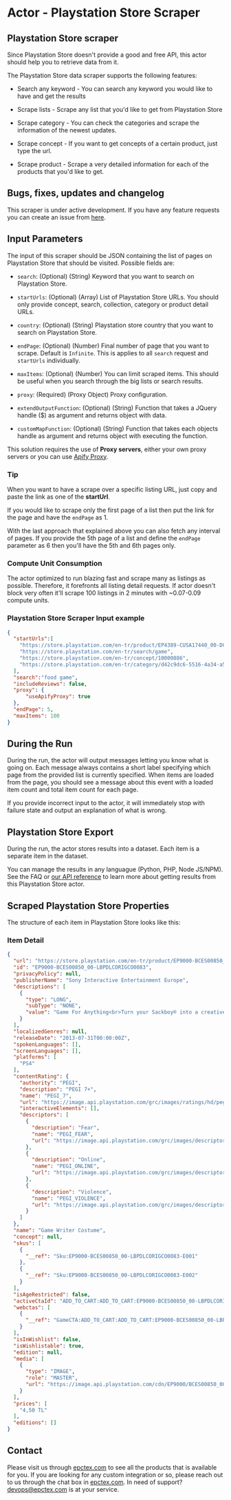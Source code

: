 # Actor - Playstation Store Scraper

## Playstation Store scraper

Since Playstation Store doesn't provide a good and free API, this actor should help you to retrieve data from it.

The Playstation Store data scraper supports the following features:

-   Search any keyword - You can search any keyword you would like to have and get the results

-   Scrape lists - Scrape any list that you'd like to get from Playstation Store

-   Scrape category - You can check the categories and scrape the information of the newest updates.

-   Scrape concept - If you want to get concepts of a certain product, just type the url.

-   Scrape product - Scrape a very detailed information for each of the products that you'd like to get.

## Bugs, fixes, updates and changelog

This scraper is under active development. If you have any feature requests you can create an issue from [here](https://github.com/epctex/playstation-store-scraper/issues).

## Input Parameters

The input of this scraper should be JSON containing the list of pages on Playstation Store that should be visited. Possible fields are:

- `search`: (Optional) (String) Keyword that you want to search on Playstation Store.

- `startUrls`: (Optional) (Array) List of Playstation Store URLs. You should only provide concept, search, collection, category or product detail URLs.

- `country`: (Optional) (String) Playstation store country that you want to search on Playstation Store.

- `endPage`: (Optional) (Number) Final number of page that you want to scrape. Default is `Infinite`. This is applies to all `search` request and `startUrls` individually.

- `maxItems`: (Optional) (Number) You can limit scraped items. This should be useful when you search through the big lists or search results.

- `proxy`: (Required) (Proxy Object) Proxy configuration.

- `extendOutputFunction`: (Optional) (String) Function that takes a JQuery handle ($) as argument and returns object with data.

- `customMapFunction`: (Optional) (String) Function that takes each objects handle as argument and returns object with executing the function.

This solution requires the use of **Proxy servers**, either your own proxy servers or you can use [Apify Proxy](https://www.apify.com/docs/proxy).

### Tip

When you want to have a scrape over a specific listing URL, just copy and paste the link as one of the **startUrl**.

If you would like to scrape only the first page of a list then put the link for the page and have the `endPage` as 1.

With the last approach that explained above you can also fetch any interval of pages. If you provide the 5th page of a list and define the `endPage` parameter as 6 then you'll have the 5th and 6th pages only.

### Compute Unit Consumption

The actor optimized to run blazing fast and scrape many as listings as possible. Therefore, it forefronts all listing detail requests. If actor doesn't block very often it'll scrape 100 listings in 2 minutes with ~0.07-0.09 compute units.

### Playstation Store Scraper Input example

```json
{
  "startUrls":[
    "https://store.playstation.com/en-tr/product/EP4389-CUSA17440_00-DCLGAMEEU0000000",
    "https://store.playstation.com/en-tr/search/game",
    "https://store.playstation.com/en-tr/concept/10000886",
    "https://store.playstation.com/en-tr/category/d42c9dc6-5516-4a34-a511-c09894266d98/1"
  ],
  "search":"food game",
  "includeReviews": false,
  "proxy": {
      "useApifyProxy": true
  },
  "endPage": 5,
  "maxItems": 100
}

```

## During the Run

During the run, the actor will output messages letting you know what is going on. Each message always contains a short label specifying which page from the provided list is currently specified.
When items are loaded from the page, you should see a message about this event with a loaded item count and total item count for each page.

If you provide incorrect input to the actor, it will immediately stop with failure state and output an explanation of what is wrong.

## Playstation Store Export

During the run, the actor stores results into a dataset. Each item is a separate item in the dataset.

You can manage the results in any languague (Python, PHP, Node JS/NPM). See the FAQ or <a href="https://www.apify.com/docs/api" target="blank">our API reference</a> to learn more about getting results from this Playstation Store actor.

## Scraped Playstation Store Properties

The structure of each item in Playstation Store looks like this:

### Item Detail

```json
{
  "url": "https://store.playstation.com/en-tr/product/EP9000-BCES00850_00-LBPDLCORIGCO0083",
  "id": "EP9000-BCES00850_00-LBPDLCORIGCO0083",
  "privacyPolicy": null,
  "publisherName": "Sony Interactive Entertainment Europe",
  "descriptions": [
    {
      "type": "LONG",
      "subType": "NONE",
      "value": "Game For Anything<br>Turn your Sackboy® into a creative genius with this Game Writer costume, complete with a fashion-statement moustache and ironic T-shirt.<br><br>Sackboy® Says:<br>• This costume is also available to download from PlayStation®Store in the Sackboy's Casual Friday Costume Pack.<br><br>This add-on is for LittleBigPlanet™ 2.<br><br>Buy this add-on for LBP™ 2 and get the LittleBigPlanet™ Karting, LittleBigPlanet™ PlayStation®Vita and LittleBigPlanet™ 3 (PS4™ and PS3™) versions at NO EXTRA COST.<br><br>After purchase, open the PlayStation®Store “Download List” to find this add-on ready to be downloaded.<br><br>1-4 Players, 1300MB minimum space required, HDTV screen resolution: 720p, Network Features, Network Players 2-4, PlayStation®Move Optional<br><br>Download of this product is subject to the Sony Entertainment Network Terms of Service/User Agreement and any specific additional conditions applying to this product. If you do not wish to accept these terms, do not download this product. See Terms of Service for more important information.<br> PS4: One-time licence fee to download to multiple PS4 systems. Sign in to PSN is not required to use this on your primary PS4, but is required for use on other PS4 systems.<br>PS3: One-time fee for use of downloads on up to 2 activated PS3 systems.<br>PS Vita: One-time fee for use of downloads on up to 3 activated compatible Portable Console systems.<br>See Health Warnings for important health information before using this product.<br>Library programs ©Sony Computer Entertainment Inc. exclusively licensed to Sony Computer Entertainment Europe. Software Usage Terms apply, See eu.playstation.com/legal for full usage rights.<br><br>LittleBigPlanet™ 2 ©2010 Sony Computer Entertainment Europe. Published by Sony Computer Entertainment Europe. Developed by Media Molecule. “LittleBigPlanet”, “LittleBigPlanet logo”, “Sackboy” and “Sackgirl” are trademarks or registered trademarks of Sony Computer Entertainment Europe. All rights reserved."
    }
  ],
  "localizedGenres": null,
  "releaseDate": "2013-07-31T00:00:00Z",
  "spokenLanguages": [],
  "screenLanguages": [],
  "platforms": [
    "PS4"
  ],
  "contentRating": {
    "authority": "PEGI",
    "description": "PEGI 7+",
    "name": "PEGI_7",
    "url": "https://image.api.playstation.com/grc/images/ratings/hd/pegi/7.png",
    "interactiveElements": [],
    "descriptors": [
      {
        "description": "Fear",
        "name": "PEGI_FEAR",
        "url": "https://image.api.playstation.com/grc/images/descriptors/hd/pegi/fear.png"
      },
      {
        "description": "Online",
        "name": "PEGI_ONLINE",
        "url": "https://image.api.playstation.com/grc/images/descriptors/hd/pegi/online.png"
      },
      {
        "description": "Violence",
        "name": "PEGI_VIOLENCE",
        "url": "https://image.api.playstation.com/grc/images/descriptors/hd/pegi/violence.png"
      }
    ]
  },
  "name": "Game Writer Costume",
  "concept": null,
  "skus": [
    {
      "__ref": "Sku:EP9000-BCES00850_00-LBPDLCORIGCO0083-E001"
    },
    {
      "__ref": "Sku:EP9000-BCES00850_00-LBPDLCORIGCO0083-E002"
    }
  ],
  "isAgeRestricted": false,
  "activeCtaId": "ADD_TO_CART:ADD_TO_CART:EP9000-BCES00850_00-LBPDLCORIGCO0083-E001:OUTRIGHT",
  "webctas": [
    {
      "__ref": "GameCTA:ADD_TO_CART:ADD_TO_CART:EP9000-BCES00850_00-LBPDLCORIGCO0083-E001:OUTRIGHT"
    }
  ],
  "isInWishlist": false,
  "isWishlistable": true,
  "edition": null,
  "media": [
    {
      "type": "IMAGE",
      "role": "MASTER",
      "url": "https://image.api.playstation.com/cdn/EP9000/BCES00850_00/cbixxOGGNeGKWQpapaWWQ2HKRaSQP3NA.png"
    }
  ],
  "prices": [
    "4,50 TL"
  ],
  "editions": []
}
```

## Contact
Please visit us through [epctex.com](https://epctex.com) to see all the products that is available for you. If you are looking for any custom integration or so, please reach out to us through the chat box in [epctex.com](https://epctex.com). In need of support? [devops@epctex.com](mailto:devops@epctex.com) is at your service.
